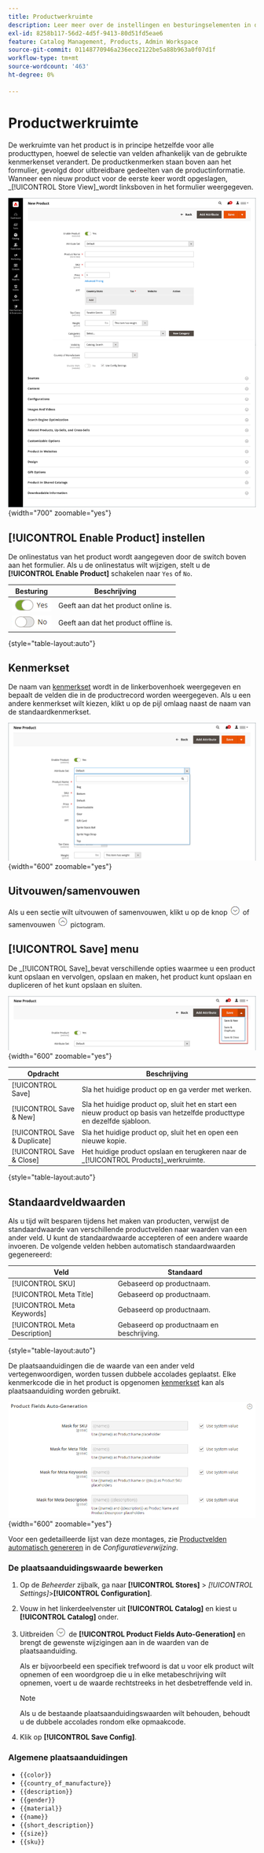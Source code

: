 ```yaml
---
title: Productwerkruimte
description: Leer meer over de instellingen en besturingselementen in de productwerkruimte.
exl-id: 8258b117-56d2-4d5f-9413-80d51fd5eae6
feature: Catalog Management, Products, Admin Workspace
source-git-commit: 01148770946a236ece2122be5a88b963a0f07d1f
workflow-type: tm+mt
source-wordcount: '463'
ht-degree: 0%

---
```


# Productwerkruimte

De werkruimte van het product is in principe hetzelfde voor alle producttypen, hoewel de selectie van velden afhankelijk van de gebruikte kenmerkenset verandert. De productkenmerken staan boven aan het formulier, gevolgd door uitbreidbare gedeelten van de productinformatie. Wanneer een nieuw product voor de eerste keer wordt opgeslagen, _[!UICONTROL Store View]_wordt linksboven in het formulier weergegeven.

![Productwerkruimte](./assets/product-workspace-ee.png){width="700" zoomable="yes"}

## [!UICONTROL Enable Product] instellen

De onlinestatus van het product wordt aangegeven door de switch boven aan het formulier. Als u de onlinestatus wilt wijzigen, stelt u de **[!UICONTROL Enable Product]** schakelen naar `Yes` of `No`.

| Besturing | Beschrijving |
|-------- | ----------- |
| ![Ja in-/uitschakelen](../assets/toggle-yes.png) | Geeft aan dat het product online is. |
| ![Niet in-/uitschakelen](../assets/toggle-no.png) | Geeft aan dat het product offline is. |

{style="table-layout:auto"}

## Kenmerkset

De naam van [kenmerkset](attribute-sets.md) wordt in de linkerbovenhoek weergegeven en bepaalt de velden die in de productrecord worden weergegeven. Als u een andere kenmerkset wilt kiezen, klikt u op de pijl omlaag naast de naam van de standaardkenmerkset.

![Kenmerkset](./assets/product-attribute-set.png){width="600" zoomable="yes"}

## Uitvouwen/samenvouwen

Als u een sectie wilt uitvouwen of samenvouwen, klikt u op de knop ![Expansiekiezer](../assets/icon-display-expand.png) of samenvouwen ![Selectie samenvouwen](../assets/icon-display-collapse.png) pictogram.

## [!UICONTROL Save] menu

De _[!UICONTROL Save]_bevat verschillende opties waarmee u een product kunt opslaan en vervolgen, opslaan en maken, het product kunt opslaan en dupliceren of het kunt opslaan en sluiten.

![Menu Opslaan](./assets/product-save-menu.png){width="600" zoomable="yes"}

| Opdracht | Beschrijving |
|--- |--- |
| [!UICONTROL Save] | Sla het huidige product op en ga verder met werken. |
| [!UICONTROL Save & New] | Sla het huidige product op, sluit het en start een nieuw product op basis van hetzelfde producttype en dezelfde sjabloon. |
| [!UICONTROL Save & Duplicate] | Sla het huidige product op, sluit het en open een nieuwe kopie. |
| [!UICONTROL Save & Close] | Het huidige product opslaan en terugkeren naar de _[!UICONTROL Products]_werkruimte. |

{style="table-layout:auto"}

## Standaardveldwaarden

Als u tijd wilt besparen tijdens het maken van producten, verwijst de standaardwaarde van verschillende productvelden naar waarden van een ander veld. U kunt de standaardwaarde accepteren of een andere waarde invoeren. De volgende velden hebben automatisch standaardwaarden gegenereerd:

| Veld | Standaard |
|----- |------- |
| [!UICONTROL SKU] | Gebaseerd op productnaam. |
| [!UICONTROL Meta Title] | Gebaseerd op productnaam. |
| [!UICONTROL Meta Keywords] | Gebaseerd op productnaam. |
| [!UICONTROL Meta Description] | Gebaseerd op productnaam en beschrijving. |

{style="table-layout:auto"}

De plaatsaanduidingen die de waarde van een ander veld vertegenwoordigen, worden tussen dubbele accolades geplaatst. Elke kenmerkcode die in het product is opgenomen [kenmerkset](attribute-sets.md) kan als plaatsaanduiding worden gebruikt.

![Productvelden automatisch genereren](../configuration-reference/catalog/assets/catalog-product-fields-auto-generation.png){width="600" zoomable="yes"}

Voor een gedetailleerde lijst van deze montages, zie [Productvelden automatisch genereren](../configuration-reference/catalog/catalog.md#product-fields-auto-generation) in de _Configuratieverwijzing_.

### De plaatsaanduidingswaarde bewerken

1. Op de _Beheerder_ zijbalk, ga naar **[!UICONTROL Stores]** > _[!UICONTROL Settings]_>**[!UICONTROL Configuration]**.

1. Vouw in het linkerdeelvenster uit **[!UICONTROL Catalog]** en kiest u **[!UICONTROL Catalog]** onder.

1. Uitbreiden ![Expansiekiezer](../assets/icon-display-expand.png) de **[!UICONTROL Product Fields Auto-Generation]** en brengt de gewenste wijzigingen aan in de waarden van de plaatsaanduiding.

   Als er bijvoorbeeld een specifiek trefwoord is dat u voor elk product wilt opnemen of een woordgroep die u in elke metabeschrijving wilt opnemen, voert u de waarde rechtstreeks in het desbetreffende veld in.

   >[!NOTE]
   >
   >Als u de bestaande plaatsaanduidingswaarden wilt behouden, behoudt u de dubbele accolades rondom elke opmaakcode.

1. Klik op **[!UICONTROL Save Config]**.

### Algemene plaatsaanduidingen

- `{{color}}`
- `{{country_of_manufacture}}`
- `{{description}}`
- `{{gender}}`
- `{{material}}`
- `{{name}}`
- `{{short_description}}`
- `{{size}}`
- `{{sku}}`
